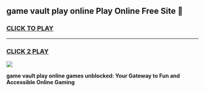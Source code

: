 
## game vault play online Play Online Free Site 👋
<h3>
<a href="https://download.freeplayer.one?title=game_vault_play_online&ref=21F">CLICK TO PLAY</a></h3>
<hr>

<h3>
<a href="https://download.freeplayer.one?title=game_vault_play_online&ref=21F">CLICK 2 PLAY</a>
  
</h3>

<a href="https://download.freeplayer.one?title=game_vault_play_online&ref=21F"><img src="https://cdnb.artstation.com/p/assets/images/images/032/539/853/original/anto-thomas-button-gif.gif"></a>


**game vault play online games unblocked: Your Gateway to Fun and Accessible Online Gaming**
